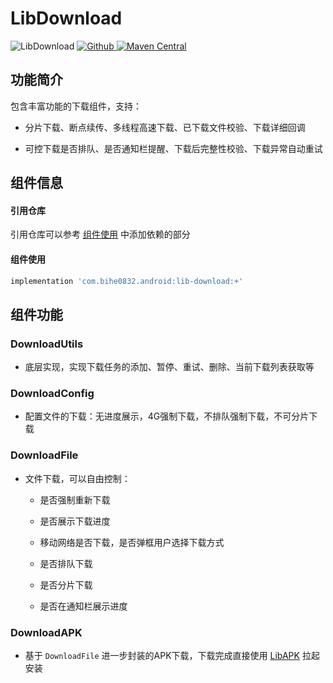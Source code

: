 # LibDownload

![LibDownload](https://img.shields.io/badge/AndroidAppFactory-LibDownload-brightgreen)
[ ![Github](https://img.shields.io/badge/Github-LibDownload-brightgreen?style=social) ](https://github.com/bihe0832/AndroidAppFactory/tree/master/LibDownload)
[ ![Maven Central](https://img.shields.io/maven-central/v/com.bihe0832.android/lib-download) ](https://search.maven.org/artifact/com.bihe0832.android/lib-download)

## 功能简介

包含丰富功能的下载组件，支持：

- 分片下载、断点续传、多线程高速下载、已下载文件校验、下载详细回调

- 可控下载是否排队、是否通知栏提醒、下载后完整性校验、下载异常自动重试

## 组件信息

#### 引用仓库

引用仓库可以参考 [组件使用](./../start.md) 中添加依赖的部分

#### 组件使用

```groovy
implementation 'com.bihe0832.android:lib-download:+'
```

## 组件功能

### DownloadUtils

- 底层实现，实现下载任务的添加、暂停、重试、删除、当前下载列表获取等

### DownloadConfig

- 配置文件的下载：无进度展示，4G强制下载，不排队强制下载，不可分片下载

### DownloadFile

- 文件下载，可以自由控制：

    - 是否强制重新下载

    - 是否展示下载进度

    - 移动网络是否下载，是否弹框用户选择下载方式

    - 是否排队下载

    - 是否分片下载

    - 是否在通知栏展示进度

### DownloadAPK

- 基于 `DownloadFile` 进一步封装的APK下载，下载完成直接使用 [LibAPK](./lib-install.md) 拉起安装
